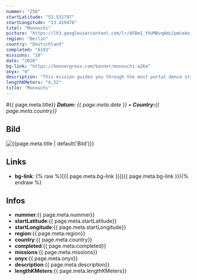 ```yaml
---
nummer: "258"
startLatitude: "52.531797"
startLongitude: "13.419476"
titel: "Monouchi"
picture: "https://lh3.googleusercontent.com/lr/AFBm1_YhUMBvqAmLCpmLeAo_oMvI3d8hj1fWRkvi_-D8LbdDLvpVu0SEhNA-xbJLJ1C1hdFQRPsl225VNpNgJ1gReh_ynl7d3BR-xwzpNBK_anAohOJhXr4sWorrf2mikZTMPacq_ZaWYw5i4jDxVLdG_kC15cLHeN19I0XC1pSQrY9LIw_11sLV7X4Th197s94ybHLf14MnDYJx-BLuzgjrfl9ysP4lXF8Ye4Y7b2jSg996i09cXpmp6frPNTWtbSMN7l3DgJ_VUkraV_aQZv2MJscgV8fcQ60IdrYLt2MkA0vyy32gonK1hEBWwlyEbdBvlKJF5n2Msb8UGbPoT1kZ_wm4YvnZ9T4K6IoU6vGdL30XTeM_LygOIcwspUABL4QZVCBkdnSfDDVYLjtZDzQ6EcAsVtH1W2U0yIgmxSIpTjnXD-xqavphO1uNnVg99-E_NXGTr2bT2E5K0HDcNSZwWr6SABLE4SIbNE6wRErPITZ4jj4Y1F8Fd0ILxpanI8uWMwSJEnLXNCVbgmROCaSgoDh1F3SFE4DMDP4fJbHuDALRPOjlZDVEmCltToqlWYoSgg0DPorVB3A7rptjyMFBhxDV8x7L3GkYBkwMFwEn0xJHaANPP1oiyTWrpp8RCXsyXCe1OQ7EqfcjtgptvuiCnzaOZ3VJOV818bAUCWAa5qGirUGDvxV5l3fzTjBUM9Yp4TpYkOti_UF8XTtevW0TlswOjarRtBqMZo-ce3ZgXRj81cJXtypHrIduF7KTt7RBwuCm-tBUss45aWve7wSXWAYqnPP0Lsfc8-5l5XNZOWk5kcAm3VaDgySyVU5triiqh99LK6yNBlvp5Ui2wL20uCNL20ewEuo"
region: "Berlin"
country: "Deutschland"
completed: "6192"
missions: "18"
date: "2020"
bg-link: "https://bannergress.com/banner/monouchi-a26a"
onyx: "0"
description: "This mission guides you through the most portal dence streets of the Berliner Winsviertel and Bötzowviertel. If you complete all 6 missions, you will get an awesome banner of a Japanese Katana."
lengthKMeters: "4,52"
title: "Monouchi"
---
```


#{{ page.meta.title}}
_**Datum:** {{ page.meta.date }} • **Country:**{{ page.meta.country}}_

## Bild
![{{page.meta.title | default('Bild')}}]({{page.meta.picture}})

## Links
- **bg-link**: {% raw %}[{{ page.meta.bg-link }}]({{ page.meta.bg-link }}){% endraw %}

## Infos
- **nummer**:{{ page.meta.nummer}}
- **startLatitude**:{{ page.meta.startLatitude}}
- **startLongitude**:{{ page.meta.startLongitude}}
- **region**:{{ page.meta.region}}
- **country**:{{ page.meta.country}}
- **completed**:{{ page.meta.completed}}
- **missions**:{{ page.meta.missions}}
- **onyx**:{{ page.meta.onyx}}
- **description**:{{ page.meta.description}}
- **lengthKMeters**:{{ page.meta.lengthKMeters}}


